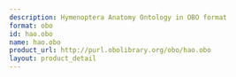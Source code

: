 ```yaml
---
description: Hymenoptera Anatomy Ontology in OBO format
format: obo
id: hao.obo
name: hao.obo
product_url: http://purl.obolibrary.org/obo/hao.obo
layout: product_detail
---
```

